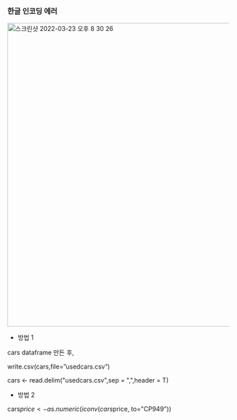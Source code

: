 ### 한글 인코딩 에러

<img width="688" alt="스크린샷 2022-03-23 오후 8 30 26" src="https://user-images.githubusercontent.com/48265714/159689788-5788dcf8-5787-4743-b4c8-d7bb53dbdd0b.png">

- 방법 1 

cars dataframe 만든 후, 

write.csv(cars,file=”usedcars.csv”)

cars <- read.delim("usedcars.csv",sep = ",",header = T)

- 방법 2

cars$price <- as.numeric(iconv(cars$price, to="CP949"))
